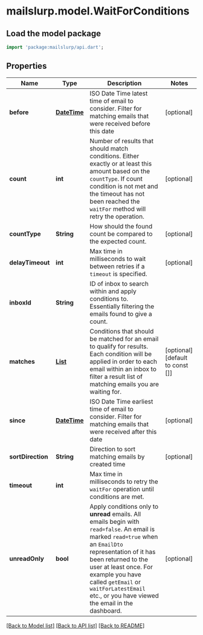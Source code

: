 # mailslurp.model.WaitForConditions

## Load the model package
```dart
import 'package:mailslurp/api.dart';
```

## Properties
Name | Type | Description | Notes
------------ | ------------- | ------------- | -------------
**before** | [**DateTime**](DateTime) | ISO Date Time latest time of email to consider. Filter for matching emails that were received before this date | [optional] 
**count** | **int** | Number of results that should match conditions. Either exactly or at least this amount based on the `countType`. If count condition is not met and the timeout has not been reached the `waitFor` method will retry the operation. | [optional] 
**countType** | **String** | How should the found count be compared to the expected count. | [optional] 
**delayTimeout** | **int** | Max time in milliseconds to wait between retries if a `timeout` is specified. | [optional] 
**inboxId** | **String** | ID of inbox to search within and apply conditions to. Essentially filtering the emails found to give a count. | 
**matches** | [**List<MatchOption>**](MatchOption) | Conditions that should be matched for an email to qualify for results. Each condition will be applied in order to each email within an inbox to filter a result list of matching emails you are waiting for. | [optional] [default to const []]
**since** | [**DateTime**](DateTime) | ISO Date Time earliest time of email to consider. Filter for matching emails that were received after this date | [optional] 
**sortDirection** | **String** | Direction to sort matching emails by created time | [optional] 
**timeout** | **int** | Max time in milliseconds to retry the `waitFor` operation until conditions are met. | 
**unreadOnly** | **bool** | Apply conditions only to **unread** emails. All emails begin with `read=false`. An email is marked `read=true` when an `EmailDto` representation of it has been returned to the user at least once. For example you have called `getEmail` or `waitForLatestEmail` etc., or you have viewed the email in the dashboard. | [optional] 

[[Back to Model list]](../README#documentation-for-models) [[Back to API list]](../README#documentation-for-api-endpoints) [[Back to README]](../README)


